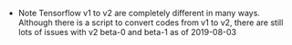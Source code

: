 * Note
Tensorflow v1 to v2 are completely different in many ways. Although there is a script to convert codes from v1 to v2, there are still lots of issues with v2 beta-0 and beta-1 as of 2019-08-03
